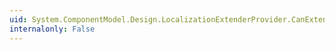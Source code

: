 ```yaml
---
uid: System.ComponentModel.Design.LocalizationExtenderProvider.CanExtend(System.Object)
internalonly: False
---
```

